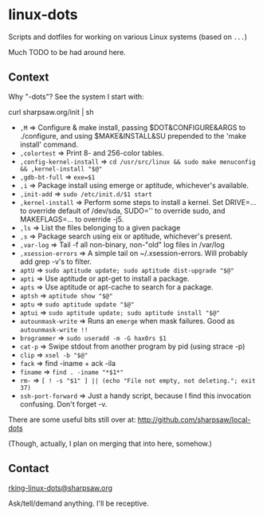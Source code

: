 linux-dots
==========

Scripts and dotfiles for working on various Linux systems (based on `...`)

Much TODO to be had around here.

Context
-------

Why "-dots"?  See the system I start with:

  curl sharpsaw.org/init | sh

<!--
Requires: https://github.com/sharpsaw/perl-dots (for its bin/bin-docs)
Update by having sharpsaw/perl-dots then Y@" on the next line:
jjV}k!bin-docs
-->
* `,M` ⇒ Configure & make install, passing $DOT\&CONFIGURE\&ARGS to ./configure, and using $MAKE\&INSTALL\&SU prepended to the 'make install' command.
* `,colortest` ⇒ Print 8- and 256-color tables.
* `,config-kernel-install` ⇒ `cd /usr/src/linux && sudo make menuconfig && ,kernel-install "$@"`
* `,gdb-bt-full` ⇒ `exe=$1`
* `,i` ⇒ Package install using emerge or aptitude, whichever's available.
* `,init-add` ⇒ `sudo /etc/init.d/$1 start`
* `,kernel-install` ⇒ Perform some steps to install a kernel. Set DRIVE=… to override default of /dev/sda, SUDO='' to override sudo, and MAKEFLAGS=… to override -j5.
* `,ls` ⇒ List the files belonging to a given package
* `,s` ⇒ Package search using eix or aptitude, whichever's present.
* `,var-log` ⇒ Tail -f all non-binary, non-"old" log files in /var/log
* `,xsession-errors` ⇒ A simple tail on ~/.xsession-errors. Will probably add grep -v's to filter.
* `aptU` ⇒ `sudo aptitude update; sudo aptitude dist-upgrade "$@"`
* `apti` ⇒ Use aptitude or apt-get to install a package.
* `apts` ⇒ Use aptitude or apt-cache to search for a package.
* `aptsh` ⇒ `aptitude show "$@"`
* `aptu` ⇒ `sudo aptitude update "$@"`
* `aptui` ⇒ `sudo aptitude update; sudo aptitude install "$@"`
* `autounmask-write` ⇒ Runs an `emerge` when mask failures. Good as `autounmask-write !!`
* `brogrammer` ⇒ `sudo useradd -m -G hax0rs $1`
* `cat-p` ⇒ Swipe stdout from another program by pid (using strace -p)
* `clip` ⇒ `xsel -b "$@"`
* `fack` ⇒ find -iname + ack -ila
* `finame` ⇒ `find . -iname "*$1*"`
* `rm-` ⇒ `[ ! -s "$1" ] || (echo "File not empty, not deleting."; exit 37)`
* `ssh-port-forward` ⇒ Just a handy script, because I find this invocation confusing. Don't forget -v.

There are some useful bits still over at: http://github.com/sharpsaw/local-dots

(Though, actually, I plan on merging that into here, somehow.)

Contact
-------

rking-linux-dots@sharpsaw.org

Ask/tell/demand anything. I'll be receptive.

